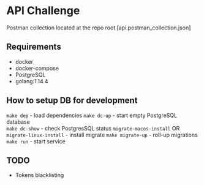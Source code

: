 # API Challenge

Postman collection located at the repo root [api.postman_collection.json]

## Requirements

- docker
- docker-compose
- PostgreSQL
- golang:1.14.4

## How to setup DB for development

```make dep``` - load dependencies
```make dc-up``` - start empty PostgreSQL database  
```make dc-show``` - check PostgresSQL status
```migrate-macos-install``` OR ```migrate-linux-install``` - install migrate
```make migrate-up``` - roll-up migrations  
```make run``` - start service

## TODO

- Tokens blacklisting
